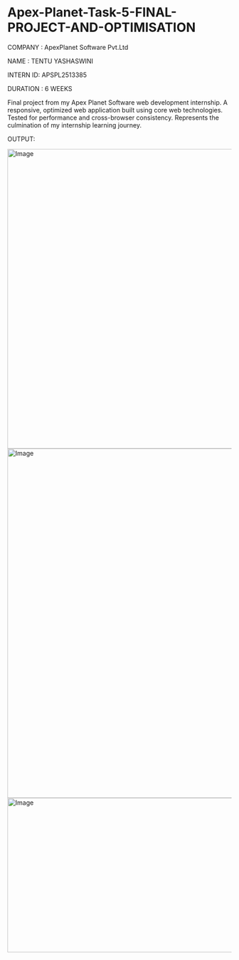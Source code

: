 # Apex-Planet-Task-5-FINAL-PROJECT-AND-OPTIMISATION

COMPANY : ApexPlanet Software Pvt.Ltd

NAME : TENTU YASHASWINI

INTERN ID: APSPL2513385

DURATION : 6 WEEKS

Final project from my Apex Planet Software web development internship.
A responsive, optimized web application built using core web technologies.
Tested for performance and cross-browser consistency.
Represents the culmination of my internship learning journey.

OUTPUT:

<img width="1581" height="673" alt="Image" src="https://github.com/user-attachments/assets/31713369-d5a9-4946-93fe-fb741bb28d4a" />

<img width="1412" height="785" alt="Image" src="https://github.com/user-attachments/assets/ba7261d3-f432-40d0-b30c-17330d891eb5" />

<img width="1349" height="347" alt="Image" src="https://github.com/user-attachments/assets/798844a9-c442-4000-bb84-f871dea06d8d" />
